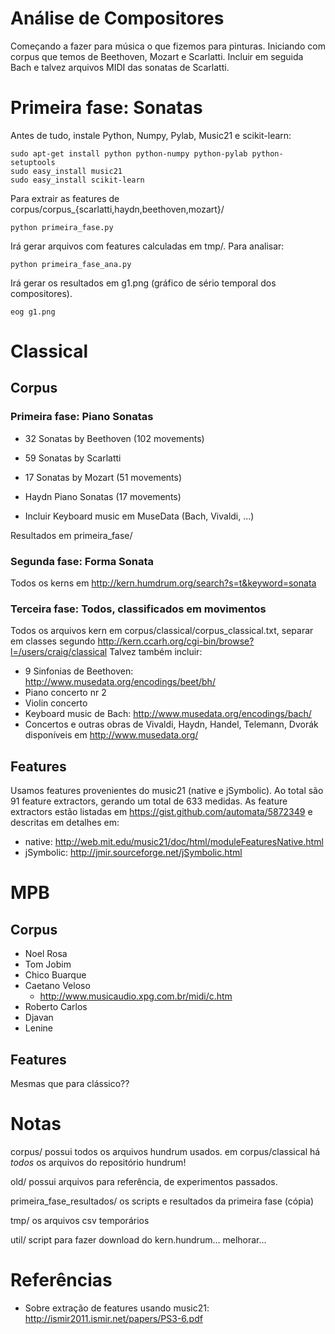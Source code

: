 # Análise de Compositores

Começando a fazer para música o que fizemos para pinturas. Iniciando com corpus
que temos de Beethoven, Mozart e Scarlatti. Incluir em seguida Bach e talvez
arquivos MIDI das sonatas de Scarlatti.

# Primeira fase: Sonatas

Antes de tudo, instale Python, Numpy, Pylab, Music21 e scikit-learn:

    sudo apt-get install python python-numpy python-pylab python-setuptools
    sudo easy_install music21
    sudo easy_install scikit-learn

Para extrair as features de corpus/corpus_{scarlatti,haydn,beethoven,mozart}/

    python primeira_fase.py
    
Irá gerar arquivos com features calculadas em tmp/. Para analisar:

    python primeira_fase_ana.py
    
Irá gerar os resultados em g1.png (gráfico de sério temporal dos compositores).

    eog g1.png

# Classical

## Corpus

### Primeira fase: Piano Sonatas

* 32 Sonatas by Beethoven (102 movements)
* 59 Sonatas by Scarlatti
* 17 Sonatas by Mozart (51 movements)
* Haydn Piano Sonatas (17 movements) 

* Incluir Keyboard music em MuseData (Bach, Vivaldi, ...)

Resultados em primeira_fase/

### Segunda fase: Forma Sonata

Todos os kerns em http://kern.humdrum.org/search?s=t&keyword=sonata

### Terceira fase: Todos, classificados em movimentos

Todos os arquivos kern em corpus/classical/corpus_classical.txt, separar
em classes segundo http://kern.ccarh.org/cgi-bin/browse?l=/users/craig/classical
Talvez também incluir:

* 9 Sinfonias de Beethoven: http://www.musedata.org/encodings/beet/bh/
* Piano concerto nr 2
* Violin concerto
* Keyboard music de Bach: http://www.musedata.org/encodings/bach/
* Concertos e outras obras de Vivaldi, Haydn, Handel, Telemann, Dvorák disponíveis em http://www.musedata.org/

## Features

Usamos features provenientes do music21 (native e jSymbolic). Ao total são 91
feature extractors, gerando um total de 633 medidas. As feature extractors estão
listadas em https://gist.github.com/automata/5872349 e descritas em detalhes em:
* native: http://web.mit.edu/music21/doc/html/moduleFeaturesNative.html
* jSymbolic: http://jmir.sourceforge.net/jSymbolic.html

# MPB

## Corpus

* Noel Rosa
* Tom Jobim
* Chico Buarque
* Caetano Veloso
    * http://www.musicaudio.xpg.com.br/midi/c.htm
* Roberto Carlos
* Djavan
* Lenine

## Features

Mesmas que para clássico??

# Notas

corpus/ possui todos os arquivos hundrum usados. em corpus/classical há
*todos* os arquivos do repositório hundrum!

old/ possui arquivos para referência, de experimentos passados.

primeira_fase_resultados/ os scripts e resultados da primeira fase (cópia)

tmp/ os arquivos csv temporários

util/ script para fazer download do kern.hundrum... melhorar...

# Referências

* Sobre extração de features usando music21:
  http://ismir2011.ismir.net/papers/PS3-6.pdf
